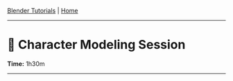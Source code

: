 [Blender Tutorials](README.md) | [Home](../../README.md)

-------------------------------------------------------------------------------

# 👾 Character Modeling Session  
**Time:** 1h30m

---
